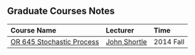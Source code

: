 ## Graduate Courses Notes

|Course Name| Lecturer | Time |
|:-----------|:---------|:-----|
|[OR 645 Stochastic Process](Graduate-Course-Notes/file/stochatic-process.md)| [John Shortle](http://mason.gmu.edu/~jshortle/)| 2014 Fall|
